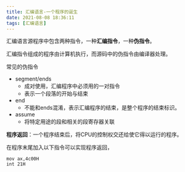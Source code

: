 ```yaml
---
title: 汇编语言-一个程序的诞生
date: 2021-08-08 18:36:11
tags: [汇编语言]
---
```


汇编语言源程序中包含两种指令，一种**汇编指令**，一种**伪指令**。

汇编指令组成的程序由计算机执行，而源码中的伪指令由编译器处理。

常见的伪指令
- segment/ends
  - 成对使用，汇编程序中必须用的一对指令
  - 表示一个段落的开始与结束
- end
  - 不能和ends混淆，表示汇编程序的结束，是整个程序的结束标识。
- assume
  - 将特定用途的段和相关的段寄存器关联

**程序返回**：一个程序结束后，将CPU的控制权交还给使它得以运行的程序。

在程序末尾加入以下指令可以实现程序返回，
```
mov ax,4c00H
int 21H
```